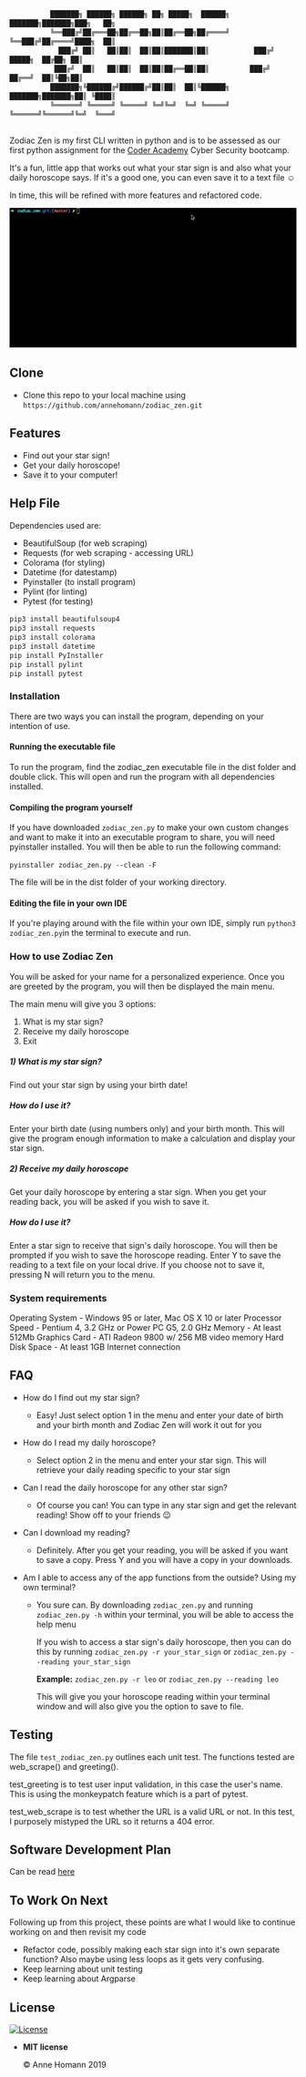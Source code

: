 ```
          ███████╗ ██████╗ ██████╗ ██╗ █████╗  ██████╗    ███████╗███████╗███╗   ██╗
          ╚══███╔╝██╔═══██╗██╔══██╗██║██╔══██╗██╔════╝    ╚══███╔╝██╔════╝████╗  ██║
            ███╔╝ ██║   ██║██║  ██║██║███████║██║           ███╔╝ █████╗  ██╔██╗ ██║
           ███╔╝  ██║   ██║██║  ██║██║██╔══██║██║          ███╔╝  ██╔══╝  ██║╚██╗██║
          ███████╗╚██████╔╝██████╔╝██║██║  ██║╚██████╗    ███████╗███████╗██║ ╚████║
          ╚══════╝ ╚═════╝ ╚═════╝ ╚═╝╚═╝  ╚═╝ ╚═════╝    ╚══════╝╚══════╝╚═╝  ╚═══╝
                                                                          
```

Zodiac Zen is my first CLI written in python and is to be assessed as our first python assignment for the [Coder Academy](https://coderacademy.edu.au/) Cyber Security bootcamp.  

It's a fun, little app that works out what your star sign is and also what your daily horoscope says. If it's a good one, you can even save it to a text file ☺️

In time, this will be refined with more features and refactored code.

![](screencast.gif)



## Clone

- Clone this repo to your local machine using `https://github.com/annehomann/zodiac_zen.git`



## Features

- Find out your star sign!
- Get your daily horoscope!
- Save it to your computer!



## Help File


Dependencies used are:

- BeautifulSoup (for web scraping)
- Requests (for web scraping - accessing URL)
- Colorama (for styling)
- Datetime (for datestamp)
- Pyinstaller (to install program)
- Pylint (for linting)
- Pytest (for testing)

```
pip3 install beautifulsoup4
pip3 install requests
pip3 install colorama
pip3 install datetime
pip install PyInstaller
pip install pylint
pip install pytest
```



### **Installation**

There are two ways you can install the program, depending on your intention of use.

#### Running the executable file

To run the program, find the zodiac_zen executable file in the dist folder and double click. This will open and run the program with all dependencies installed.

#### Compiling the program yourself

If you have downloaded `zodiac_zen.py` to make your own custom changes and want to make it into an executable program to share, you will need pyinstaller installed. You will then be able to run the following command:

`pyinstaller zodiac_zen.py --clean -F`

The file will be in the dist folder of your working directory.

#### Editing the file in your own IDE

If you're playing around with the file within your own IDE, simply run `python3 zodiac_zen.py`in the terminal to execute and run.



### How to use Zodiac Zen

You will be asked for your name for a personalized experience. Once you are greeted by the program, you will then be displayed the main menu. 

The main menu will give you 3 options:
1) What is my star sign?
2) Receive my daily horoscope
3) Exit

##### **1) What is my star sign?**

Find out your star sign by using your birth date!

##### **How do I use it?**

Enter your birth date (using numbers only) and your birth month.
This will give the program enough information to make a calculation and display your star sign.

##### **2) Receive my daily horoscope**

Get your daily horoscope by entering a star sign. When you get your reading back, you will be asked if you wish to save it. 

##### **How do I use it?**

Enter a star sign to receive that sign's daily horoscope. You will then be prompted if you wish to save the horoscope reading. Enter Y to save the reading to a text file on your local drive. If you choose not to save it, pressing N will return you to the menu.



### System requirements

Operating System - Windows 95 or later, Mac OS X 10 or later
Processor Speed - Pentium 4, 3.2 GHz or Power PC G5, 2.0 GHz
Memory - At least 512Mb
Graphics Card - ATI Radeon 9800 w/ 256 MB video memory
Hard Disk Space - At least 1GB
Internet connection



## FAQ

- How do I find out my star sign?
  
  - Easy! Just select option 1 in the menu and enter your date of birth and your birth month and Zodiac Zen will work it out for you 
  
- How do I read my daily horoscope?
  
  - Select option 2 in the menu and enter your star sign. This will retrieve your daily reading specific to your star sign
  
- Can I read the daily horoscope for any other star sign?
  
  - Of course you can! You can type in any star sign and get the relevant reading! Show off to your friends 😉
  
- Can I download my reading?
  
  - Definitely. After you get your reading, you will be asked if you want to save a copy. Press Y and you will have a copy in your downloads.
  
- Am I able to access any of the app functions from the outside? Using my own terminal?

  - You sure can. By downloading `zodiac_zen.py` and running `zodiac_zen.py -h` within your terminal, you will be able to access the help menu

    If you wish to access a star sign's daily horoscope, then you can do this by running `zodiac_zen.py -r your_star_sign` or `zodiac_zen.py --reading your_star_sign`

    **Example:** `zodiac_zen.py -r leo` or `zodiac_zen.py --reading leo`

    This will give you your horoscope reading within your terminal window and will also give you the option to save to file.



## Testing

The file `test_zodiac_zen.py` outlines each unit test. The functions tested are web_scrape() and greeting().

test_greeting is to test user input validation, in this case the user's name. This is using the monkeypatch feature which is a part of pytest.

test_web_scrape is to test whether the URL is a valid URL or not. In this test, I purposely mistyped the URL so it returns a 404 error.



## Software Development Plan

Can be read [here](https://github.com/annehomann/zodiac_zen/blob/master/docs/software_development_plan.md)



## To Work On Next

Following up from this project, these points are what I would like to continue working on and then revisit my code

- Refactor code, possibly making each star sign into it's own separate function? Also maybe using less loops as it gets very confusing.
- Keep learning about unit testing
- Keep learning about Argparse



## License

[![License](https://camo.githubusercontent.com/107590fac8cbd65071396bb4d04040f76cde5bde/687474703a2f2f696d672e736869656c64732e696f2f3a6c6963656e73652d6d69742d626c75652e7376673f7374796c653d666c61742d737175617265)](http://badges.mit-license.org/)

- **MIT license**

  ©️ Anne Homann 2019
  
  
